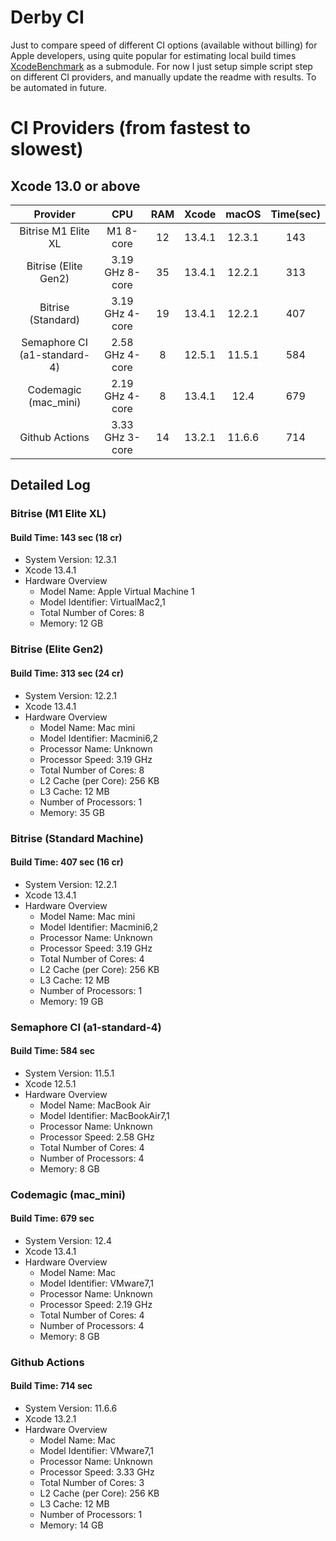 # Derby CI
Just to compare speed of different CI options (available without billing) for Apple developers, using quite popular for estimating local build times [XcodeBenchmark](https://github.com/devMEremenko/XcodeBenchmark) as a submodule.
For now I just setup simple script step on different CI providers, and manually update the readme with results. To be automated in future.

# CI Providers (from fastest to slowest)

## Xcode 13.0 or above

|       Provider                |           CPU           | RAM | Xcode |  macOS  | Time(sec) |
|:-----------------------------:|:-----------------------:|:---:|:-----:|:-------:|:---------:|
| Bitrise M1 Elite XL           |         M1 8-core       |  12 | 13.4.1| 12.3.1  |    143    |
| Bitrise (Elite Gen2)          |     3.19 GHz 8-core     |  35 | 13.4.1| 12.2.1  |    313    |
| Bitrise (Standard)            |     3.19 GHz 4-core     |  19 | 13.4.1| 12.2.1  |    407    |
| Semaphore CI (a1-standard-4)  |     2.58 GHz 4-core     |   8 | 12.5.1| 11.5.1  |    584    |
| Codemagic (mac_mini)          |     2.19 GHz 4-core     |   8 | 13.4.1| 12.4    |    679    |
| Github Actions                |     3.33 GHz 3-core     |  14 | 13.2.1| 11.6.6  |    714    |



## Detailed Log
### Bitrise (M1 Elite XL)
#### Build Time: 143 sec (18 cr)

- System Version: 12.3.1
- Xcode 13.4.1
- Hardware Overview
    - Model Name: Apple Virtual Machine 1
    - Model Identifier: VirtualMac2,1
    - Total Number of Cores: 8
    - Memory: 12 GB

### Bitrise (Elite Gen2)
#### Build Time: 313 sec (24 cr)

- System Version: 12.2.1
- Xcode 13.4.1
- Hardware Overview
    - Model Name: Mac mini
    - Model Identifier: Macmini6,2
    - Processor Name: Unknown
    - Processor Speed: 3.19 GHz
    - Total Number of Cores: 8
    - L2 Cache (per Core): 256 KB
    - L3 Cache: 12 MB
    - Number of Processors: 1
    - Memory: 35 GB

### Bitrise (Standard Machine)
#### Build Time: 407 sec (16 cr)

- System Version: 12.2.1
- Xcode 13.4.1
- Hardware Overview
    - Model Name: Mac mini
    - Model Identifier: Macmini6,2
    - Processor Name: Unknown
    - Processor Speed: 3.19 GHz
    - Total Number of Cores: 4
    - L2 Cache (per Core): 256 KB
    - L3 Cache: 12 MB
    - Number of Processors: 1
    - Memory: 19 GB

### Semaphore CI (a1-standard-4)
#### Build Time: 584 sec

- System Version: 11.5.1
- Xcode 12.5.1
- Hardware Overview
    - Model Name: MacBook Air
    - Model Identifier: MacBookAir7,1
    - Processor Name: Unknown
    - Processor Speed: 2.58 GHz
    - Total Number of Cores: 4
    - Number of Processors: 4
    - Memory: 8 GB

### Codemagic (mac_mini)
#### Build Time: 679 sec

- System Version: 12.4
- Xcode 13.4.1
- Hardware Overview
    - Model Name: Mac
    - Model Identifier: VMware7,1
    - Processor Name: Unknown
    - Processor Speed: 2.19 GHz
    - Total Number of Cores: 4
    - Number of Processors: 4
    - Memory: 8 GB

### Github Actions
#### Build Time: 714 sec

- System Version: 11.6.6
- Xcode 13.2.1
- Hardware Overview
  - Model Name: Mac
  - Model Identifier: VMware7,1
  - Processor Name: Unknown
  - Processor Speed: 3.33 GHz
  - Total Number of Cores: 3
  - L2 Cache (per Core): 256 KB
  - L3 Cache: 12 MB
  - Number of Processors: 1
  - Memory: 14 GB
